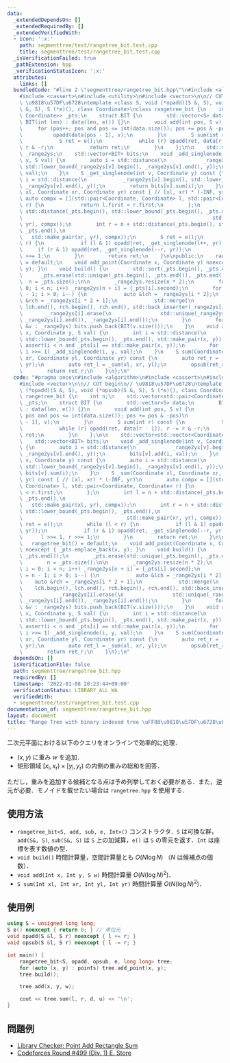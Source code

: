 ```yaml
---
data:
  _extendedDependsOn: []
  _extendedRequiredBy: []
  _extendedVerifiedWith:
  - icon: ':x:'
    path: segmenttree/test/rangetree_bit.test.cpp
    title: segmenttree/test/rangetree_bit.test.cpp
  _isVerificationFailed: true
  _pathExtension: hpp
  _verificationStatusIcon: ':x:'
  attributes:
    links: []
  bundledCode: "#line 2 \"segmenttree/rangetree_bit.hpp\"\n#include <algorithm>\n\
    #include <cassert>\n#include <utility>\n#include <vector>\n\n// CUT begin\n//\
    \ \u9818\u57DF\u6728\ntemplate <class S, void (*opadd)(S &, S), void (*opsub)(S\
    \ &, S), S (*e)(), class Coordinate>\nclass rangetree_bit {\n    int n;\n    std::vector<std::pair<Coordinate,\
    \ Coordinate>> _pts;\n    struct BIT {\n        std::vector<S> data;\n       \
    \ BIT(int len) : data(len, e()) {}\n        void add(int pos, S v) {\n       \
    \     for (pos++; pos and pos <= int(data.size()); pos += pos & -pos)\n      \
    \          opadd(data[pos - 1], v);\n        }\n        S sum(int r) const {\n\
    \            S ret = e();\n            while (r) opadd(ret, data[r - 1]), r -=\
    \ r & -r;\n            return ret;\n        }\n    };\n\n    std::vector<std::vector<Coordinate>>\
    \ _range2ys;\n    std::vector<BIT> bits;\n    void _add_singlenode(int v, Coordinate\
    \ y, S val) {\n        auto i = std::distance(\n            _range2ys[v].begin(),\
    \ std::lower_bound(_range2ys[v].begin(), _range2ys[v].end(), y));\n        bits[v].add(i,\
    \ val);\n    }\n    S _get_singlenode(int v, Coordinate y) const {\n        auto\
    \ i = std::distance(\n            _range2ys[v].begin(), std::lower_bound(_range2ys[v].begin(),\
    \ _range2ys[v].end(), y));\n        return bits[v].sum(i);\n    }\n    S _sum(Coordinate\
    \ xl, Coordinate xr, Coordinate yr) const { // [xl, xr) * (-INF, yr)\n       \
    \ auto compx = [](std::pair<Coordinate, Coordinate> l, std::pair<Coordinate, Coordinate>\
    \ r) {\n            return l.first < r.first;\n        };\n        int l = n +\
    \ std::distance(_pts.begin(), std::lower_bound(_pts.begin(), _pts.end(),\n   \
    \                                                              std::make_pair(xl,\
    \ yr), compx));\n        int r = n + std::distance(_pts.begin(), std::lower_bound(_pts.begin(),\
    \ _pts.end(),\n                                                              \
    \   std::make_pair(xr, yr), compx));\n        S ret = e();\n        while (l <\
    \ r) {\n            if (l & 1) opadd(ret, _get_singlenode(l++, yr));\n       \
    \     if (r & 1) opadd(ret, _get_singlenode(--r, yr));\n            l >>= 1, r\
    \ >>= 1;\n        }\n        return ret;\n    }\n\npublic:\n    rangetree_bit()\
    \ = default;\n    void add_point(Coordinate x, Coordinate y) noexcept { _pts.emplace_back(x,\
    \ y); }\n    void build() {\n        std::sort(_pts.begin(), _pts.end());\n  \
    \      _pts.erase(std::unique(_pts.begin(), _pts.end()), _pts.end());\n      \
    \  n = _pts.size();\n\n        _range2ys.resize(n * 2);\n        for (int i =\
    \ 0; i < n; i++) _range2ys[n + i] = {_pts[i].second};\n        for (int i = n\
    \ - 1; i > 0; i--) {\n            auto &lch = _range2ys[i * 2];\n            auto\
    \ &rch = _range2ys[i * 2 + 1];\n            std::merge(\n                lch.begin(),\
    \ lch.end(), rch.begin(), rch.end(), std::back_inserter(_range2ys[i]));\n    \
    \        _range2ys[i].erase(\n                std::unique(_range2ys[i].begin(),\
    \ _range2ys[i].end()), _range2ys[i].end());\n        }\n        for (const auto\
    \ &v : _range2ys) bits.push_back(BIT(v.size()));\n    }\n    void add(Coordinate\
    \ x, Coordinate y, S val) {\n        int i = std::distance(\n            _pts.begin(),\
    \ std::lower_bound(_pts.begin(), _pts.end(), std::make_pair(x, y)));\n       \
    \ assert(i < n and _pts[i] == std::make_pair(x, y));\n        for (i += n; i;\
    \ i >>= 1) _add_singlenode(i, y, val);\n    }\n    S sum(Coordinate xl, Coordinate\
    \ xr, Coordinate yl, Coordinate yr) const {\n        auto ret_r = _sum(xl, xr,\
    \ yr);\n        auto ret_l = _sum(xl, xr, yl);\n        opsub(ret_r, ret_l);\n\
    \        return ret_r;\n    }\n};\n"
  code: "#pragma once\n#include <algorithm>\n#include <cassert>\n#include <utility>\n\
    #include <vector>\n\n// CUT begin\n// \u9818\u57DF\u6728\ntemplate <class S, void\
    \ (*opadd)(S &, S), void (*opsub)(S &, S), S (*e)(), class Coordinate>\nclass\
    \ rangetree_bit {\n    int n;\n    std::vector<std::pair<Coordinate, Coordinate>>\
    \ _pts;\n    struct BIT {\n        std::vector<S> data;\n        BIT(int len)\
    \ : data(len, e()) {}\n        void add(int pos, S v) {\n            for (pos++;\
    \ pos and pos <= int(data.size()); pos += pos & -pos)\n                opadd(data[pos\
    \ - 1], v);\n        }\n        S sum(int r) const {\n            S ret = e();\n\
    \            while (r) opadd(ret, data[r - 1]), r -= r & -r;\n            return\
    \ ret;\n        }\n    };\n\n    std::vector<std::vector<Coordinate>> _range2ys;\n\
    \    std::vector<BIT> bits;\n    void _add_singlenode(int v, Coordinate y, S val)\
    \ {\n        auto i = std::distance(\n            _range2ys[v].begin(), std::lower_bound(_range2ys[v].begin(),\
    \ _range2ys[v].end(), y));\n        bits[v].add(i, val);\n    }\n    S _get_singlenode(int\
    \ v, Coordinate y) const {\n        auto i = std::distance(\n            _range2ys[v].begin(),\
    \ std::lower_bound(_range2ys[v].begin(), _range2ys[v].end(), y));\n        return\
    \ bits[v].sum(i);\n    }\n    S _sum(Coordinate xl, Coordinate xr, Coordinate\
    \ yr) const { // [xl, xr) * (-INF, yr)\n        auto compx = [](std::pair<Coordinate,\
    \ Coordinate> l, std::pair<Coordinate, Coordinate> r) {\n            return l.first\
    \ < r.first;\n        };\n        int l = n + std::distance(_pts.begin(), std::lower_bound(_pts.begin(),\
    \ _pts.end(),\n                                                              \
    \   std::make_pair(xl, yr), compx));\n        int r = n + std::distance(_pts.begin(),\
    \ std::lower_bound(_pts.begin(), _pts.end(),\n                               \
    \                                  std::make_pair(xr, yr), compx));\n        S\
    \ ret = e();\n        while (l < r) {\n            if (l & 1) opadd(ret, _get_singlenode(l++,\
    \ yr));\n            if (r & 1) opadd(ret, _get_singlenode(--r, yr));\n      \
    \      l >>= 1, r >>= 1;\n        }\n        return ret;\n    }\n\npublic:\n \
    \   rangetree_bit() = default;\n    void add_point(Coordinate x, Coordinate y)\
    \ noexcept { _pts.emplace_back(x, y); }\n    void build() {\n        std::sort(_pts.begin(),\
    \ _pts.end());\n        _pts.erase(std::unique(_pts.begin(), _pts.end()), _pts.end());\n\
    \        n = _pts.size();\n\n        _range2ys.resize(n * 2);\n        for (int\
    \ i = 0; i < n; i++) _range2ys[n + i] = {_pts[i].second};\n        for (int i\
    \ = n - 1; i > 0; i--) {\n            auto &lch = _range2ys[i * 2];\n        \
    \    auto &rch = _range2ys[i * 2 + 1];\n            std::merge(\n            \
    \    lch.begin(), lch.end(), rch.begin(), rch.end(), std::back_inserter(_range2ys[i]));\n\
    \            _range2ys[i].erase(\n                std::unique(_range2ys[i].begin(),\
    \ _range2ys[i].end()), _range2ys[i].end());\n        }\n        for (const auto\
    \ &v : _range2ys) bits.push_back(BIT(v.size()));\n    }\n    void add(Coordinate\
    \ x, Coordinate y, S val) {\n        int i = std::distance(\n            _pts.begin(),\
    \ std::lower_bound(_pts.begin(), _pts.end(), std::make_pair(x, y)));\n       \
    \ assert(i < n and _pts[i] == std::make_pair(x, y));\n        for (i += n; i;\
    \ i >>= 1) _add_singlenode(i, y, val);\n    }\n    S sum(Coordinate xl, Coordinate\
    \ xr, Coordinate yl, Coordinate yr) const {\n        auto ret_r = _sum(xl, xr,\
    \ yr);\n        auto ret_l = _sum(xl, xr, yl);\n        opsub(ret_r, ret_l);\n\
    \        return ret_r;\n    }\n};\n"
  dependsOn: []
  isVerificationFile: false
  path: segmenttree/rangetree_bit.hpp
  requiredBy: []
  timestamp: '2022-01-08 20:23:44+09:00'
  verificationStatus: LIBRARY_ALL_WA
  verifiedWith:
  - segmenttree/test/rangetree_bit.test.cpp
documentation_of: segmenttree/rangetree_bit.hpp
layout: document
title: "Range Tree with binary indexed tree \uFF08\u9818\u57DF\u6728\uFF09"
---
```


二次元平面における以下のクエリをオンラインで効率的に処理．

- $(x, y)$ に重み $w$ を追加．
- 矩形領域 $\left[x_\mathrm{l}, x_\mathrm{r}\right) \times \left[y_\mathrm{l}, y_\mathrm{r}\right)$ の内側の重みの総和を回答．

ただし，重みを追加する候補となる点は予め列挙しておく必要がある．また，逆元が必要．モノイドを載せたい場合は `rangetree.hpp` を使用する．

## 使用方法

- `rangetree_bit<S, add, sub, e, Int>()` コンストラクタ．`S` は可換な群，`add(S&, S)`, `sub(S&, S)` は `S` 上の加減算，`e()` は `S` の零元を返す．`Int` は座標を表す数値の型．
- `void build()` 時間計算量，空間計算量とも $O(N \log N)$ （$N$ は候補点の個数）．
- `void add(Int x, Int y, S w)` 時間計算量 $O(N (\log N)^2)$．
- `S sum(Int xl, Int xr, Int yl, Int yr)` 時間計算量 $O(N (\log N)^2)$．

## 使用例

```cpp
using S = unsigned long long;
S e() noexcept { return 0; } // 単位元
void opadd(S &l, S r) noexcept { l += r; }
void opsub(S &l, S r) noexcept { l -= r; }

int main() {
    rangetree_bit<S, opadd, opsub, e, long long> tree;
    for (auto [x, y] : points) tree.add_point(x, y);
    tree.build();

    tree.add(x, y, w);

    cout << tree.sum(l, r, d, u) << '\n';
}
```

## 問題例

- [Library Checker: Point Add Rectangle Sum](https://judge.yosupo.jp/problem/point_add_rectangle_sum)
- [Codeforces Round #499 (Div. 1) E. Store](https://codeforces.com/contest/1010/problem/E)
